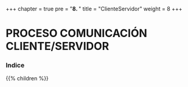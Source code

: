 +++
chapter = true
pre = "<b>8. </b>"
title = "ClienteServidor"
weight = 8
+++

# PROCESO COMUNICACIÓN CLIENTE/SERVIDOR


### Indice
{{% children  %}}